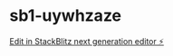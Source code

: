 # sb1-uywhzaze

[Edit in StackBlitz next generation editor ⚡️](https://stackblitz.com/~/github.com/GRUTHWIKREDDY/sb1-uywhzaze)
